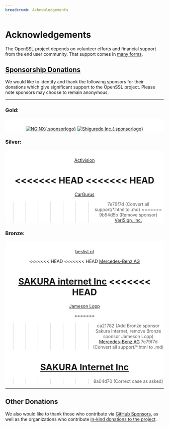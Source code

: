 ```yaml
---
breadcrumb: Acknowledgements
---
```

# Acknowledgements

The OpenSSL project depends on volunteer efforts and financial support
from the end user community. That support comes in [many
forms](donations.html).

## <a href="current">Sponsorship Donations</a>

We would like to identify and thank the following sponsors for their
donations which give significant support to the OpenSSL project. Please
note sponsors may choose to remain anonymous.

------------------------------------------------------------------------

<style type="text/css">
  .sponsorlogo {
  height: 100px !important;
  width: 210px !important;
  object-fit: contain !important;
  object-position: 50% 50% !important;
  padding-left: 15px !important;
  padding-top: 0px !important;
  padding-bottom: 0px !important;
  padding-right: 15px !important;
  }
  .sponsorsection {
  background-color: #ffffff !important;
  padding-top: 10px !important;
  text-align: center !important;
  }
</style>

### Gold:

<div class="sponsorsection">

[![NGINX](/img/nginx-logo-med.png){.sponsorlogo}](https://www.nginx.com/)
[![Shiguredo Inc.](/img/shiguredo-logo-med.png){.sponsorlogo}](https://shiguredo.jp/)

</div>

### Silver:

<div class="sponsorsection">

[Activision](https://activision.com/)

<<<<<<< HEAD
<<<<<<< HEAD
=======
[CarGurus](https://cargurus.com/)

>>>>>>> 7e79f7d (Convert all support/*.html to .md)
=======
>>>>>>> 9b54d5b (Remove sponsor)
[VeriSign, Inc.](https://www.verisign.com/)

</div>

### Bronze:

<div class="sponsorsection">

[beslist.nl](https://beslist.nl/)

<<<<<<< HEAD
<<<<<<< HEAD
[Mercedes-Benz AG](https://opensource.mercedes-benz.com/)

[SAKURA internet Inc](https://www.sakura.ad.jp/en/corporate/)
<<<<<<< HEAD
=======
[Jameson Lopp](https://www.lopp.net/)

=======
>>>>>>> ca21782 (Add Bronze sponsor Sakura Internet, remove Bronze sponsor Jameson Lopp)
[Mercedes-Benz AG](https://opensource.mercedes-benz.com/)
>>>>>>> 7e79f7d (Convert all support/*.html to .md)

[SAKURA Internet Inc](https://www.sakura.ad.jp/en/corporate/)
=======
>>>>>>> 8a04d70 (Correct case as asked)

</div>

------------------------------------------------------------------------

## Other Donations

We also would like to thank those who contribute via [GitHub
Sponsors](https://github.com/sponsors/openssl), as well as the
organizations who contribute [in-kind donations to the
project](/community/thanks.html).
